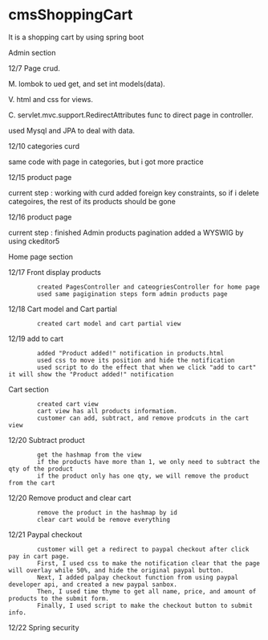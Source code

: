 # cmsShoppingCart
It is a shopping cart by using spring boot

Admin section

12/7 Page crud. 

M.  lombok to ued get, and set int models(data).

V.  html and css for views.

C.  servlet.mvc.support.RedirectAttributes func to direct page in controller.

used Mysql and JPA to deal with data.

12/10 categories curd

same code with page in categories, but i got more practice 

12/15 product page

current step : working with curd 
	added foreign key constraints, so if i delete categoires, the rest of its products should be gone

12/16 product page

current step : finished Admin products pagination
               added a WYSWIG by using ckeditor5
               
Home page section

12/17 Front display products

            created PagesController and cateogriesController for home page
            used same pagigination steps form admin products page

12/18 Cart model and Cart partial

           	created cart model and cart partial view

12/19 add to cart

            added "Product added!" notification in products.html
            used css to move its position and hide the notification
            used script to do the effect that when we click "add to cart" it will show the "Product added!" notification

Cart section

        	created cart view
            cart view has all products informatiom.
            customer can add, subtract, and remove prodcuts in the cart view

12/20 Subtract product

            get the hashmap from the view
            if the products have more than 1, we only need to subtract the qty of the product
            if the product only has one qty, we will remove the product from the cart
			
12/20 Remove product and clear cart

            remove the product in the hashmap by id
            clear cart would be remove everything

12/21 Paypal checkout

            customer will get a redirect to paypal checkout after click pay in cart page. 
            First, I used css to make the notification clear that the page will overlay while 50%, and hide the original paypal button.
            Next, I added palpay checkout function from using paypal developer api, and created a new paypal sanbox.
            Then, I used time thyme to get all name, price, and amount of products to the submit form.
            Finally, I used script to make the checkout button to submit info.

12/22 Spring security

	
